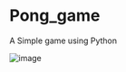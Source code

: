# Pong_game
A Simple game using Python


![image](https://github.com/Ashutosh9110/Pong_game/assets/113494449/06102664-08bb-4363-8d09-8c0abd52109a)

